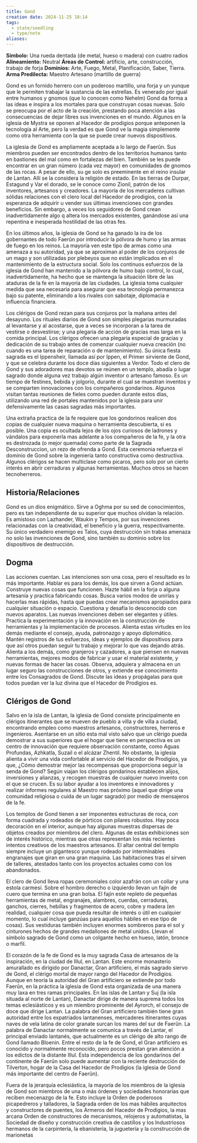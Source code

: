 ```yaml
---
title: Gond
creation date: 2024-11-25 18:14
tags:
  - state/seedling
  - type/note
aliases:
---
```

**Símbolo:** Una rueda dentada (de metal, hueso o madera) con cuatro radios
**Alineamiento:** Neutral
**Áreas de Control:** artificio, arte, construcción, trabajo de forja
**Dominios:** Arte, Fuego, Metal, Planificación, Saber, Tierra.
**Arma Predilecta:** Maestro Artesano (martillo de guerra)

Gond es un fornido herrero con un poderoso martillo, una forja y un yunque que le permiten trabajar la sustancia de las estrellas. Es venerado por igual entre humanos y gnomos (que lo conocen como Nehelm) Gond da forma a las ideas e inspira a los mortales para que construyan cosas nuevas. Solo se preocupa por el acto de la creación, prestando poca atención a las consecuencias de dejar libres sus invenciones en el mundo. Algunos en la iglesia de Mystra se oponen al Hacedor de prodigios porque anteponen la tecnología al Arte, pero la verdad es que Gond ve la magia simplemente como otra herramienta con la que se puede crear nuevos dispositivos.

La iglesia de Gond es ampliamente aceptada a lo largo de Faerûn. Sus miembros pueden ser encontrados dentro de los territorios humanos tanto en bastiones del mal como en fortalezas del bien. También se les puede encontrar en un gran número (cada vez mayor) en comunidades de gnomos de las rocas. A pesar de ello, su ge solo es preeminente en el reino insular de Lantan. Allí se la considera la religión de estado. En las tierras de Durpar, Estagund y Var el dorado, se le conoce como Zionil, patrón de los inventores, artesanos y creadores. La mayoría de los mercaderes cultivan sólidas relaciones con el clero local del Hacedor de prodigios, con la esperanza de adquirir u vender sus últimas invenciones con grandes beneficios. Sin embargo, a veces los seguidores de Gond crean inadvertidamente algo q altera los mercados existentes, ganándose así una repentina e inesperada hostilidad de las otras fes.

En los últimos años, la iglesia de Gond se ha ganado la ira de los gobernantes de todo Faerûn por introducir la pólvora de humo y las armas de fuego en los reinos. La mayoría ven este tipo de armas como una amenaza a su autoridad, ya que se aproximan al poder de los conjuros de un mago y son utilizadas por plebeyos que no están implicados en el mantenimiento de la estructura social. Solo los continuos esfuerzos de la iglesia de Gond han mantenido a la pólvora de humo bajo control, lo cual, inadvertidamente, ha hecho que se mantenga la situación libre de las ataduras de la fe en la mayoría de las ciudades. La iglesia toma cualquier medida que sea necesaria para asegurar que esa tecnología permanezca bajo su patente, eliminando a los rivales con sabotaje, diplomacia e influencia financiera.

Los clérigos de Gond rezan para sus conjuros por la mañana antes del desayuno. Los rituales diarios de Gond son simples plegarias murmuradas al levantarse y al acostarse, que a veces se incorporan a la tarea de vestirse o desvestirse; y una plegaria de acción de gracias mas larga en la comida principal. Los clérigos ofrecen una plegaria especial de gracias y dedicación de su trabajo antes de comenzar cualquier nueva creación (no cuando es una tarea de reparación o de mantenimiento). Su única fiesta sagrada es el Ippensheir, llamada así por Ippen, el Primer sirviente de Gond, y que se celebra durante los doce días siguientes a Verdor. Todo el clero de Gond y sus adoradores mas devotos se reúnen en un templo, abadía o lugar sagrado donde alguna vez trabajo algún inventor o artesano famoso. Es un tiempo de festines, bebida y jolgorio, durante el cual se muestran inventos y se comparten innovaciones con los compañeros gondarinos. Algunos visitan tantas reuniones de fieles como pueden durante estos días, utilizando una red de portales mantenidos por la iglesia para unir defensivamente las casas sagradas más importantes.

Una extraña practica de la fe requiere que los gondorinos realicen dos copias de cualquier nueva maquina o herramienta descubierta, si es posible. Una copia es ocultada lejos de los ojos curiosos de ladrones y vándalos para exponerla mas adelante a los compañeros de la fe, y la otra es destrozada (o mejor quemada) como parte de la Sagrada Desconstruccion, un rezo de ofrenda a Gond. Esta ceremonia refuerza el dominio de Gond sobre la ingeniería tanto constructiva como destructiva. Algunos clérigos se hacen multiclase como picaros, pero solo por un cierto interés en abrir cerraduras y algunas herramientas. Muchos otros se hacen tecnoherreros.

## Historia/Relaciones

Gond es un dios enigmático. Sirve a Oghma por su sed de conocimientos, pero es tan independiente de su superior que muchos olvidan la relación. Es amistoso con Lazhander, Waukin y Tempos, por sus invenciones relacionadas con la creatividad, el beneficio y la guerra, respectivamente. Su único verdadero enemigo es Talos, cuya destrucción sin trabas amenaza no solo las invenciones de Gond, sino también su dominio sobre los dispositivos de destrucción.

## Dogma

Las acciones cuentan. Las intenciones son una cosa, pero el resultado es lo más importante. Hablar es para los demás, los que sirven a Gond actúan. Construye nuevas cosas que funcionen. Hazte hábil en la forja o alguna artesanía y practica fabricando cosas. Busca varios modos de unirlas y hacerlas mas rápidas, hasta que puedas crear mecanismos apropiados para cualquier situación o espacio. Cuestiona y desafía lo desconocido con nuevos aparatos. Las nuevas invenciones deben ser elegantes y útiles. Practica la experimentación y la innovación en la construcción de herramientas y la implementación de procesos. Alienta estas virtudes en los demás mediante el consejo, ayuda, patronazgo y apoyo diplomático. Mantén registros de tus esfuerzos, ideas y ejemplos de dispositivos para que así otros puedan seguir tu trabajo y mejorar lo que vas dejando atrás. Alienta a los demás, como granjeros y cazadores, a que piensen en nuevas herramientas, mejores modos de fabricar y usar el material existente, y nuevas formas de hacer las cosas. Observa, adquiera y almacena en un lugar seguro las construcciones de otros, y extiende ese conocimiento entre los Consagrados de Gond. Discute las ideas y propágalas para que todos puedan ver la luz divina que el Hacedor de Prodigios es.

## Clérigos de Gond

Salvo en la isla de Lantan, la iglesia de Gond consiste principalmente en clérigos itinerantes que se mueven de pueblo a villa y de villa a ciudad, encontrando empleo como maestros artesanos, constructores, herreros e ingenieros. Asentarse en un sitio esta mal visto salvo que un clérigo pueda demostrar a sus superiores que el hogar que tiene en perspectiva es un centro de innovación que requiere observación constante, como Aguas Profundas, Azhkatla, Suzail o el alcázar Zhentil. No obstante, la iglesia alienta a vivir una vida confortable al servicio del Hacedor de Prodigios, ya que, ¿Cómo demostrar mejor las recompensas que proporciona seguir la senda de Gond? Según viajan los clérigos gondarinos establecen alijos, inversiones y alianzas, y recogen muestras de cualquier nuevo invento con el que se crucen. Es su labor ayudar a los inventores e innovadores y realizar informes regulares al Maestro mas próximo (aquel que dirige una comunidad religiosa o cuida de un lugar sagrado) por medio de mensajeros de la fe.

Los templos de Gond tienen a ser imponentes estructuras de roca, con forma cuadrada y rodeados de pórticos con pilares robustos. Hay poca decoración en el interior, aunque hay algunas muestras dispersas de objetos creados por miembros del clero. Algunas de estas exhibiciones son de interés histórico, mientras que otras representan los más recientes intentos creativos de los maestros artesanos. El altar central del templo siempre incluye un gigantesco yunque rodeado por interminables engranajes que giran en una gran maquina. Las habitaciones tras el sirven de talleres, atestados tanto con los proyectos actuales como con los abandonados.

El clero de Gond lleva ropas ceremoniales color azafrán con un collar y una estola carmesí. Sobre el hombro derecho o izquierdo llevan un fajín de cuero que termina en una gran bolsa. El fajín este repleto de pequeñas herramientas de metal, engranajes, alambres, cuerdas, cerraduras, ganchos, cierres, hebillas y fragmentos de acero, cobre y madera (en realidad, cualquier cosa que pueda resultar de interés o útil en cualquier momento, lo cual incluye ganzúas para aquellos hábiles en ese tipo de cosas). Sus vestiduras también incluyen enormes sombreros para el sol y cinturones hechos de grandes medallones de metal unidos. Llevan el símbolo sagrado de Gond como un colgante hecho en hueso, latón, bronce o marfil.

El corazón de la fe de Gond es la muy sagrada Casa de artesanos de la inspiración, en la ciudad de Illul, en Lantan. Este enorme monasterio amurallado es dirigido por Danactar, Gran artificiero, el más sagrado siervo de Gond, el clérigo mortal de mayor rango del Hacedor de Prodigios. Aunque en teoría la autoridad del Gran artificiero se extiende por todo Faerûn, en la práctica la iglesia de Gond esta organizada de una manera muy laxa en tres ramas principales. En las islas de Lantan y Suj (la isla situada al norte de Lantan), Danactar dirige de manera suprema todos los temas eclesiásticos y es un miembro prominente del Ayrorch, el consejo de doce que dirige Lantan. La palabra del Gran artificiero también tiene gran autoridad entre los expatriados lantanenses, mercaderes itinerantes cuyas naves de vela latina de color granate surcan los mares del sur de Faerûn. La palabra de Danactar normalmente se comunica a través de Lantar, el principal enviado lantanés, que actualmente es un clérigo de alto rango de Gond llamado Bloenin. Entre el resto de la fe de Gond, el Gran artificiero es conocido y normalmente reconocido, pero pocos prestan gran atención a los edictos de la distante Illul. Esta independencia de los gondarinos del continente de Faerûn solo puede aumentar con la reciente destrucción de Tilverton, hogar de la Casa del Hacedor de Prodigios (la iglesia de Gond más importante del centro de Faerûn).

Fuera de la jerarquía eclesiástica, la mayoría de los miembros de la iglesia de Gond son miembros de una o más órdenes y sociedades honorarias que reciben mecenazgo de la fe. Esto incluye la Orden de poderosos picapedreros y talladores, la Sagrada orden de los mas hábiles arquitectos y constructores de puentes, los Armeros del Hacedor de Prodigios, la mas arcana Orden de constructores de mecanismos, relojeros y automatistas, la Sociedad de diseño y construcción creativa de castillos y los Industriosos hermanos de la carpintería, la ebanistería, la juguetería y la construcción de marionetas